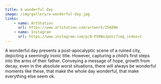 ```yaml
---
title: A wonderful day
image: /img/gallery/a-wonderful-day.jpg
links:
    - name: ArtStation
      url: https://www.artstation.com/artwork/Z5689m
    - name: Instagram
      url: https://www.instagram.com/p/B-PX0WoJpUz/?img_index=1
---
```


A wonderful day presents a post-apocalyptic scene of a ruined city, depicting a seemingly ironic title.
However, capturing a child’s first steps into the arms of their father.
Conveying a message of hope, growth from decay, even in the absolute worst situations, there will always be wonderful moments like these, that make the whole day wonderful, that make everything else seem ok.
